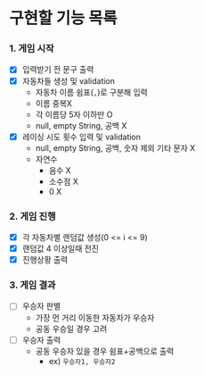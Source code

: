 # 구현할 기능 목록

### 1. 게임 시작

- [x] 입력받기 전 문구 출력
- [x] 자동차들 생성 및 validation
    - 자동차 이름 쉼표(`,`)로 구분해 입력
    - 이름 중복X
    - 각 이름당 5자 이하만 O
    - null, empty String, 공백 X
- [x] 레이싱 시도 횟수 입력 및 validation
    - null, empty String, 공백, 숫자 제외 기타 문자 X
    - 자연수
        - 음수 X
        - 소수점 X
        - 0 X

### 2. 게임 진행

- [x] 각 자동차별 랜덤값 생성(0 <= i <= 9)
- [x] 랜덤값 4 이상일때 전진
- [x] 진행상황 출력

### 3. 게임 결과

- [ ] 우승자 판별
    - 가장 먼 거리 이동한 자동차가 우승자
    - 공동 우승일 경우 고려
- [ ] 우승자 출력
    - 공동 우승자 있을 경우 쉼표+공백으로 출력
        - ex) `우승자1, 우승자2`
